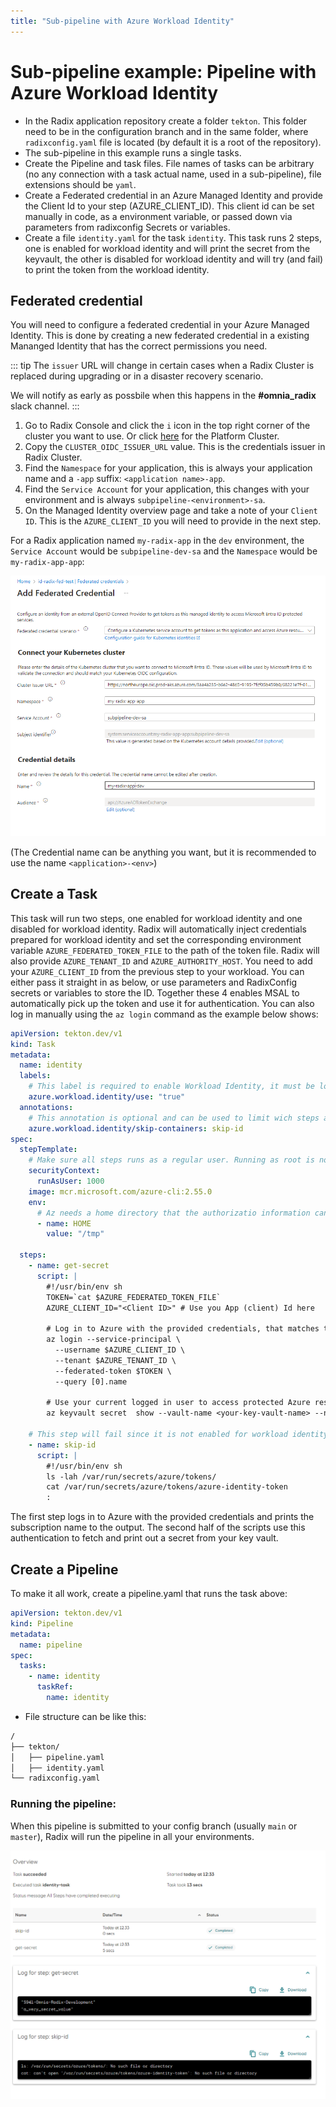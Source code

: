 ```yaml
---
title: "Sub-pipeline with Azure Workload Identity"
---
```


# Sub-pipeline example: Pipeline with Azure Workload Identity

* In the Radix application repository create a folder `tekton`. This folder need to be in the configuration branch and in the same folder, where `radixconfig.yaml` file is located (by default it is a root of the repository).
* The sub-pipeline in this example runs a single tasks.
* Create the Pipeline and task files. File names of tasks can be arbitrary (no any connection with a task actual name, used in a sub-pipeline), file extensions should be `yaml`.
* Create a Federated credential in an Azure Managed Identity and provide the Client Id to your step (AZURE_CLIENT_ID). This client id can be set manually in code, as a environment variable, or passed down via parameters from radixconfig Secrets or variables.
* Create a file `identity.yaml` for the task `identity`. This task runs 2 steps, one is enabled for workload identity and will print the secret from the keyvault,
  the other is disabled for workload identity and will try (and fail) to print the token from the workload identity.

## Federated credential

You will need to configure a federated credential in your Azure Managed Identity. This is done by creating a new federated credential in a existing Mananged Identity that has the correct permissions you need.

::: tip
The `issuer` URL will change in certain cases when a Radix Cluster is replaced during upgrading or in a disaster recovery scenario.

We will notify as early as possbile when this happens in the **#omnia_radix** slack channel.
:::

1. Go to Radix Console and click the `i` icon in the top right corner of the cluster you want to use. Or click [here](https://console.radix.equinor.com/about) for the Platform Cluster.
2. Copy the `CLUSTER_OIDC_ISSUER_URL` value. This is the credentials issuer in Radix Cluster.
3. Find the `Namespace` for your application, this is always your application name and a `-app` suffix: `<application name>-app`.
4. Find the `Service Account` for your application, this changes with your environment and is always `subpipeline-<environment>-sa`.
5. On the Managed Identity overview page and take a note of your `Client ID`. This is the `AZURE_CLIENT_ID` you will need to provide in the next step.

For a Radix application named `my-radix-app` in the `dev` environment, the `Service Account` would be `subpipeline-dev-sa` and the `Namespace` would be `my-radix-app-app`:

![Federated Credentials](./example-pipeline-with-azure-workload-identity-federated-credential.png "Example of federated credentials")

(The Credential name can be anything you want, but it is recommended to use the name `<application>-<env>`)

## Create a Task

This task will run two steps, one enabled for workload identity and one disabled for workload identity.
Radix will automatically inject credentials prepared for workload identity and set the corresponding environment variable `AZURE_FEDERATED_TOKEN_FILE` to the path of the token file.
Radix will also provide `AZURE_TENANT_ID` and `AZURE_AUTHORITY_HOST`. You need to add your `AZURE_CLIENT_ID` from the previous step to your workload. 
You can either pass it straight in as below, or use parameters and RadixConfig secrets or variables to store the ID. 
Together these 4 enables MSAL to automatically pick up the token and use it for authentication. You can also log in manually using the `az login` command as the example below shows:

```yaml
apiVersion: tekton.dev/v1
kind: Task
metadata:
  name: identity
  labels:
    # This label is required to enable Workload Identity, it must be lowercase
    azure.workload.identity/use: "true"
  annotations:
    # This annotation is optional and can be used to limit wich steps are enabled for workload identity
    azure.workload.identity/skip-containers: skip-id
spec:
  stepTemplate:
    # Make sure all steps runs as a regular user. Running as root is not allowed
    securityContext:
      runAsUser: 1000
    image: mcr.microsoft.com/azure-cli:2.55.0
    env:
      # Az needs a home directory that the authorizatio information can be stored in
      - name: HOME
        value: "/tmp"

  steps:
    - name: get-secret
      script: |
        #!/usr/bin/env sh
        TOKEN=`cat $AZURE_FEDERATED_TOKEN_FILE`
        AZURE_CLIENT_ID="<Client ID>" # Use you App (client) Id here

        # Log in to Azure with the provided credentials, that matches the configured ferated credential
        az login --service-principal \
          --username $AZURE_CLIENT_ID \
          --tenant $AZURE_TENANT_ID \
          --federated-token $TOKEN \
          --query [0].name

        # Use your current logged in user to access protected Azure resources
        az keyvault secret  show --vault-name <your-key-vault-name> --name <secret-name> --query value        

    # This step will fail since it is not enabled for workload identity
    - name: skip-id
      script: |
        #!/usr/bin/env sh
        ls -lah /var/run/secrets/azure/tokens/
        cat /var/run/secrets/azure/tokens/azure-identity-token
        :
```
The first step logs in to Azure with the provided credentials and prints the subscription name to the output.
The second half of the scripts use this authentication to fetch and print out a secret from your key vault.

## Create a Pipeline

To make it all work, create a pipeline.yaml that runs the task above:
```yaml
apiVersion: tekton.dev/v1
kind: Pipeline
metadata:
  name: pipeline
spec:
  tasks:
    - name: identity
      taskRef:
        name: identity

```

* File structure can be like this:

```sh
/
├── tekton/
│   ├── pipeline.yaml
│   ├── identity.yaml
└── radixconfig.yaml
```

### Running the pipeline:

When this pipeline is submitted to your config branch (usually `main` or `master`), Radix will run the pipeline in all your environments.

![Task output](./example-pipeline-with-azure-workload-identity-output.png "Example of task output")
